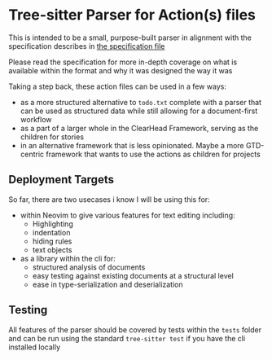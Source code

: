 # Tree-sitter Parser for Action(s) files
This is intended to be a small, purpose-built parser in alignment with the specification describes in [the specification file](./docs/action_specification.md) 

Please read the specification for more in-depth coverage on what is available within the format and why it was designed the way it was

Taking a step back, these action files can be used in a few ways:
- as a more structured alternative to `todo.txt` complete with a parser that can be used as structured data while still allowing for a document-first workflow
- as a part of a larger whole in the ClearHead Framework, serving as the children for stories
- in an alternative framework that is less opinionated. Maybe a more GTD-centric framework that wants to use the actions as children for projects

## Deployment Targets
So far, there are two usecases i know I will be using this for:
- within Neovim to give various features for text editing including:
    - Highlighting
    - indentation
    - hiding rules
    - text objects
- as a library within the cli for:
    - structured analysis of documents
    - easy testing against existing documents at a structural level
    - ease in type-serialization and deserialization

## Testing
All features of the parser should be covered by tests within the `tests` folder and can be run using the standard `tree-sitter test` if you have the cli installed locally


